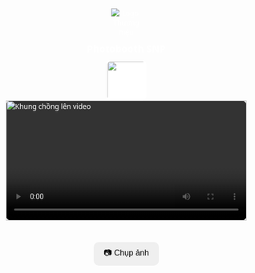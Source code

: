 <!DOCTYPE html>
<html lang="vi">
<head>
  <meta charset="UTF-8" />
  <meta name="viewport" content="width=device-width, initial-scale=1.0"/>
  <title>Photobooth RUN AS ONE 2025</title>
  <style>
    * {
      box-sizing: border-box;
    }
    body {
      margin: 0;
      font-family: 'Segoe UI', sans-serif;
      background: url('https://cdn.saigonnewport.com.vn/uploads/images/2025/05/29/bg-key-visual-run-as-one-2025-01-6838100db8936.png') no-repeat center center fixed;
      background-size: cover;
      color: white;
      display: flex;
      flex-direction: column;
      align-items: center;
      padding: 10px;
    }
    header {
      text-align: center;
      margin: 10px 0;
    }
    header img {
      max-width: 60px;
      height: auto;
    }
    header h1 {
      font-size: 1.2rem;
      margin: 10px 0 0;
    }

    .frame-options {
      display: flex;
      flex-wrap: wrap;
      justify-content: center;
      gap: 10px;
      margin: 15px 0;
    }

    .frame-option {
      width: 80px;
      height: 80px;
      border: 2px solid transparent;
      border-radius: 8px;
      cursor: pointer;
      object-fit: contain;
      background-color: #fff;
    }

    .frame-option.selected {
      border-color: #00f0ff;
    }

    .video-container {
      position: relative;
      width: 100%;
      max-width: 480px;
    }

    video, canvas {
      width: 100%;
      border-radius: 10px;
    }

    #frameOverlay {
      position: absolute;
      top: 0;
      left: 0;
      width: 100%;
      pointer-events: none;
    }

    .controls {
      margin-top: 15px;
      display: flex;
      flex-direction: column;
      align-items: center;
      gap: 10px;
    }

    button {
      padding: 10px 20px;
      font-size: 16px;
      border-radius: 10px;
      border: none;
      cursor: pointer;
    }

    #download {
      color: #00f0ff;
      display: none;
      margin-top: 10px;
      font-weight: bold;
    }
  </style>
</head>
<body>

<header>
  <img src="https://cdn.saigonnewport.com.vn/uploads/images/2025/05/29/logo-run-as-one-2025-01-6838105ac2103.png" alt="Logo Thương hiệu">
  <h1>Photobooth SNP</h1>
</header>

<div class="frame-options" id="frameOptions">
  <img class="frame-option" src="https://cdn.saigonnewport.com.vn/uploads/images/2025/05/29/meet-tribe-06-1-683817714cf39.png" data-url="https://cdn.saigonnewport.com.vn/uploads/images/2025/05/29/meet-tribe-06-1-683817714cf39.png" alt="Khung 1">
</div>

<div class="video-container">
  <video id="video" autoplay playsinline></video>
  <img id="frameOverlay" src="" alt="Khung chồng lên video">
</div>

<canvas id="canvas" style="display:none;"></canvas>

<div class="controls">
  <button id="snap">📷 Chụp ảnh</button>
  <a id="download" download="photo.png">📥 Tải ảnh</a>
</div>

<script>
  const video = document.getElementById('video');
  const canvas = document.getElementById('canvas');
  const ctx = canvas.getContext('2d');
  const snap = document.getElementById('snap');
  const download = document.getElementById('download');
  const frameOverlay = document.getElementById('frameOverlay');
  const frameOptions = document.getElementById('frameOptions');

  let selectedFrameUrl = "";

  // Khởi động camera
  navigator.mediaDevices.getUserMedia({ video: true })
    .then(stream => video.srcObject = stream)
    .catch(err => alert("Không thể truy cập camera: " + err));

  // Xử lý chọn khung hình
  frameOptions.addEventListener('click', (e) => {
    if (e.target.classList.contains('frame-option')) {
      document.querySelectorAll('.frame-option').forEach(el => el.classList.remove('selected'));
      e.target.classList.add('selected');
      selectedFrameUrl = e.target.dataset.url;
      frameOverlay.src = selectedFrameUrl;
    }
  });

  // Chụp ảnh
  snap.addEventListener('click', () => {
    const w = video.videoWidth;
    const h = video.videoHeight;
    canvas.width = w;
    canvas.height = h;
    ctx.drawImage(video, 0, 0, w, h);

    if (selectedFrameUrl) {
      const img = new Image();
      img.crossOrigin = "anonymous";
      img.onload = () => {
        ctx.drawImage(img, 0, 0, w, h);
        showDownload();
      };
      img.src = selectedFrameUrl;
    } else {
      showDownload();
    }
  });

  function showDownload() {
    const dataURL = canvas.toDataURL('image/png');
    download.href = dataURL;
    download.style.display = 'inline';
  }
</script>

</body>
</html>
